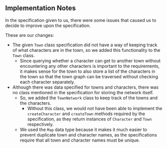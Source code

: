## Implementation Notes

In the specification given to us, there were some issues that caused us to decide to improve upon
the specification.

These are our changes:

- The given `Town` class specification did not have a way of keeping track of what characters are in
  the town, so we added this functionality to the `Town` class.
    - Since querying whether a character can get to another town without encountering any other
      characters is important to the requirements, it makes sense for the town to also store a list
      of the characters in the town so that the town graph can be traversed without checking each
      character separately.
- Although there was data specified for towns and characters, there was no class mentioned in the
  specification for storing the network itself.
    - So, we added the `TownNetwork` class to keep track of the towns and the characters.
        - Without this class, we would not have been able to implement the `createCharacter`
          and `createTown` methods required by the specification, as they return instances
          of `Character` and `Town` respectively.
    - We used the `Map` data type because it makes it much easier to prevent duplicate town and
      character names, as the specifications require that all town and character names must be
      unique.